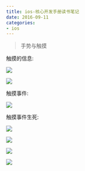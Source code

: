 ```yaml
---
title: ios-核心开发手册读书笔记
date: 2016-09-11
categories: 
- ios
---
```


> 手势与触摸

触摸的信息:

![](http://upload-images.jianshu.io/upload_images/80378-abb2776d090e0ac6.png?imageMogr2/auto-orient/strip%7CimageView2/2/w/1240)


![](http://upload-images.jianshu.io/upload_images/80378-c7897d178f1dd3df.png?imageMogr2/auto-orient/strip%7CimageView2/2/w/1240)

触摸事件:

![](http://upload-images.jianshu.io/upload_images/80378-d00100e43f3a9fbd.png?imageMogr2/auto-orient/strip%7CimageView2/2/w/1240)

触摸事件生死:

![](http://upload-images.jianshu.io/upload_images/80378-3412f713735811f5.png?imageMogr2/auto-orient/strip%7CimageView2/2/w/1240)


![](http://upload-images.jianshu.io/upload_images/80378-9d78ed16bf30b1e1.png?imageMogr2/auto-orient/strip%7CimageView2/2/w/1240)


![](http://upload-images.jianshu.io/upload_images/80378-fe868a6d673ea8f9.png?imageMogr2/auto-orient/strip%7CimageView2/2/w/1240)


![](http://upload-images.jianshu.io/upload_images/80378-6cfae5aa3bbf50bf.png?imageMogr2/auto-orient/strip%7CimageView2/2/w/1240)




















